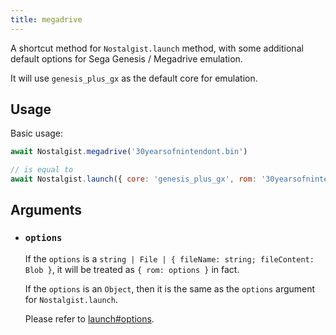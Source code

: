 ```yaml
---
title: megadrive
---
```


A shortcut method for `Nostalgist.launch` method, with some additional default options for Sega Genesis / Megadrive emulation.

It will use `genesis_plus_gx` as the default core for emulation.

## Usage
Basic usage:
```js
await Nostalgist.megadrive('30yearsofnintendont.bin')

// is equal to
await Nostalgist.launch({ core: 'genesis_plus_gx', rom: '30yearsofnintendont.bin' })
```

## Arguments
+ ### `options`
  If the `options` is a `string | File | { fileName: string; fileContent: Blob }`, it will be treated as `{ rom: options }` in fact.

  If the `options` is an `Object`, then it is the same as the `options` argument for `Nostalgist.launch`.

  Please refer to [launch#options](/apis/launch/#options).

